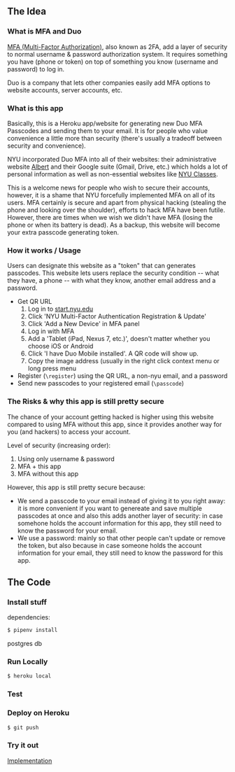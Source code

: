 ## The Idea
### What is MFA and Duo
[MFA (Multi-Factor Authorization)](https://en.wikipedia.org/wiki/Multi-factor_authentication), also known as 2FA, add a layer of security to normal username & password authorization system. It requires something you have (phone or token) on top of something you know (username and password) to log in. 

Duo is a company that lets other companies easily add MFA options to website accounts, server accounts, etc.


### What is this app
Basically, this is a Heroku app/website for generating new Duo MFA Passcodes and sending them to your email. It is for people who value convenience a little more than security (there's usually a tradeoff between security and convenience). 

NYU incorporated Duo MFA into all of their websites: their administrative website [Albert](http://albert.nyu.edu/) and their Google suite (Gmail, Drive, etc.) which holds a lot of personal information as well as non-essential websites like [NYU Classes](https://newclasses.nyu.edu/portal). 

This is a welcome news for people who wish to secure their accounts, however, it is a shame that NYU forcefully implemented MFA on all of its users. MFA certainly is secure and apart from physical hacking (stealing the phone and looking over the shoulder), efforts to hack MFA have been futile. However, there are times when we wish we didn't have MFA (losing the phone or when its battery is dead). As a backup, this website will become your extra passcode generating token.

### How it works / Usage
Users can designate this website as a "token" that can generates passcodes. This website lets users replace the security condition -- what they have, a phone -- with what they know, another email address and a password.


- Get QR URL
  1. Log in to [start.nyu.edu](https://start.nyu.edu) 
  1. Click 'NYU Multi-Factor Authentication Registration & Update'
  1. Click 'Add a New Device' in MFA panel
  1. Log in with MFA
  1. Add a 'Tablet (iPad, Nexus 7, etc.)', doesn't matter whether you choose iOS or Android
  1. Click 'I have Duo Mobile installed'. A QR code will show up.
  1. Copy the image address (usually in the right click context menu or long press menu
- Register (`\register`) using the QR URL, a non-nyu email, and a password
- Send new passcodes to your registered email (`\passcode`)

### The Risks & why this app is still pretty secure
The chance of your account getting hacked is higher using this website compared to using MFA without this app, since it provides another way for you (and hackers) to access your account.

Level of security (increasing order):

1. Using only username & password
1. MFA + this app
1. MFA without this app

However, this app is still pretty secure because:
- We send a passcode to your email instead of giving it to you right away: it is more convenient if you want to genereate and save multiple passcodes at once and also this adds another layer of security: in case somehone holds the account information for this app, they still need to know the password for your email.
- We use a password: mainly so that other people can't update or remove the token, but also because in case someone holds the account information for your email, they still need to know the password for this app.



## The Code
### Install stuff
dependencies:

```sh
$ pipenv install
```

postgres db



### Run Locally
```sh
$ heroku local
```

### Test

### Deploy on Heroku
```sh
$ git push
```

### Try it out
[Implementation](https://no-mfa-please.herokuapp.com/)
